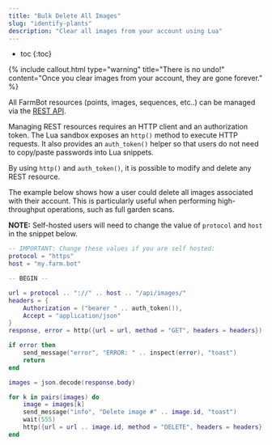 ```yaml
---
title: "Bulk Delete All Images"
slug: "identify-plants"
description: "Clear all images from your account using Lua"
---
```


* toc
{:toc}

{%
include callout.html
type="warning"
title="There is no undo!"
content="Once you clear images from your account, they are gone forever."
%}

All FarmBot resources (points, images, sequences, etc..) can be managed via the [REST API](../../Documentation/web-app/rest-api.md).

Managing REST resources requires an HTTP client and an authorization token. The Lua sandbox exposes an `http()` method to execute HTTP requests. It also provides an `auth_token()` helper so that users do not need to copy/paste passwords into Lua snippets.

By using `http()` and `auth_token()`, it is possible to modify and delete any REST resource.

The example below shows how a user could delete all images associated with their account. This is particularly useful when performing high-throughput operations, such as full garden scans.

**NOTE:** Self-hosted users will need to change the value of `protocol` and `host` in the snippet below.

```lua
-- IMPORTANT: Change these values if you are self hosted:
protocol = "https"
host = "my.farm.bot"

-- BEGIN --

url = protocol .. "://" .. host .. "/api/images/"
headers = {
    Authorization = ("bearer " .. auth_token()),
    Accept = "application/json"
}
response, error = http({url = url, method = "GET", headers = headers})

if error then
    send_message("error", "ERROR: " .. inspect(error), "toast")
    return
end

images = json.decode(response.body)

for k in pairs(images) do
    image = images[k]
    send_message("info", "Delete image #" .. image.id, "toast")
    wait(555)
    http({url = url .. image.id, method = "DELETE", headers = headers})
end
```
